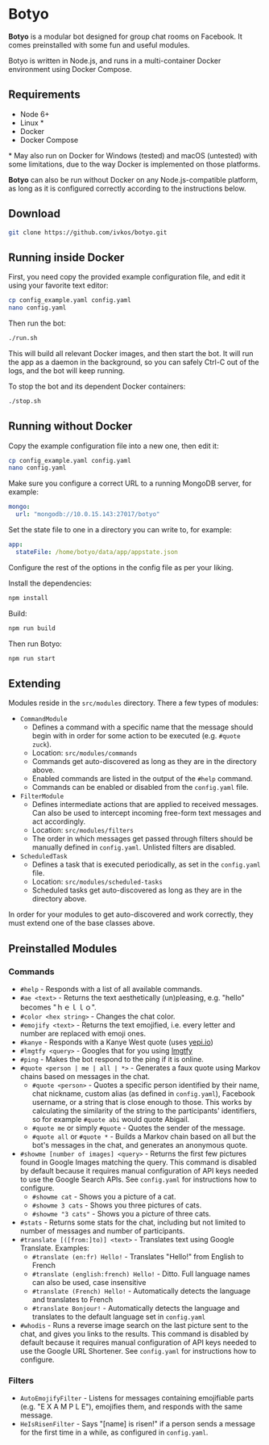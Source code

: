 # Botyo

**Botyo** is a modular bot designed for group chat rooms on Facebook. It comes preinstalled with some fun and useful modules.

Botyo is written in Node.js, and runs in a multi-container Docker environment using Docker Compose.

## Requirements
* Node 6+
* Linux \*
* Docker
* Docker Compose

\* May also run on Docker for Windows (tested) and macOS (untested) with some limitations, due to the way Docker is implemented on those platforms.

**Botyo** can also be run without Docker on any Node.js-compatible platform, as long as it is configured correctly according to the instructions below.

## Download
```bash
git clone https://github.com/ivkos/botyo.git
```

## Running inside Docker
First, you need copy the provided example configuration file, and edit it using your favorite text editor:
```bash
cp config_example.yaml config.yaml
nano config.yaml
```

Then run the bot:
```bash
./run.sh
```
This will build all relevant Docker images, and then start the bot. It will run the app as a daemon in the background, so you can safely Ctrl-C out of the logs, and the bot will keep running.

To stop the bot and its dependent Docker containers:
```bash
./stop.sh
```

## Running without Docker
Copy the example configuration file into a new one, then edit it:
```bash
cp config_example.yaml config.yaml
nano config.yaml
```

Make sure you configure a correct URL to a running MongoDB server, for example:
```yaml
mongo:
  url: "mongodb://10.0.15.143:27017/botyo"
```

Set the state file to one in a directory you can write to, for example:
```yaml
app:
  stateFile: /home/botyo/data/app/appstate.json
```

Configure the rest of the options in the config file as per your liking.

Install the dependencies:
```bash
npm install
```

Build:
```bash
npm run build
```

Then run Botyo:
```bash
npm run start
```

## Extending

Modules reside in the `src/modules` directory. There a few types of modules:

* `CommandModule`
	* Defines a command with a specific name that the message should begin with in order for some action to be executed (e.g. `#quote zuck`).
	* Location: `src/modules/commands`
	* Commands get auto-discovered as long as they are in the directory above.
	* Enabled commands are listed in the output of the `#help` command.
	* Commands can be enabled or disabled from the `config.yaml` file.
* `FilterModule`
	* Defines intermediate actions that are applied to received messages. Can also be used to intercept incoming free-form text messages and act accordingly.
	* Location: `src/modules/filters`
	* The order in which messages get passed through filters should be manually defined in `config.yaml`. Unlisted filters are disabled.
* `ScheduledTask`
	* Defines a task that is executed periodically, as set in the `config.yaml` file.
	* Location: `src/modules/scheduled-tasks`
	* Scheduled tasks get auto-discovered as long as they are in the directory above.

In order for your modules to get auto-discovered and work correctly, they must extend one of the base classes above.

## Preinstalled Modules
### Commands
* `#help` - Responds with a list of all available commands.
* `#ae <text>` - Returns the text aesthetically (un)pleasing, e.g. "hello" becomes "ｈｅｌｌｏ".
* `#color <hex string>` - Changes the chat color.
* `#emojify <text>` - Returns the text emojified, i.e. every letter and number are replaced with emoji ones.
* `#kanye` - Responds with a Kanye West quote (uses [yepi.io](https://yepi.io/))
* `#lmgtfy <query>` - Googles that for you using [lmgtfy](https://lmgtfy.com/)
* `#ping` - Makes the bot respond to the ping if it is online.
* `#quote <person | me | all | *>` - Generates a faux quote using Markov chains based on messages in the chat.
	* `#quote <person>` - Quotes a specific person identified by their name, chat nickname, custom alias (as defined in `config.yaml`), Facebook username, or a string that is close enough to those. This works by calculating the similarity of the string to the participants' identifiers, so for example `#quote abi` would quote Abigail.
	* `#quote me` or simply `#quote` - Quotes the sender of the message.
	* `#quote all` or `#quote *` - Builds a Markov chain based on all but the bot's messages in the chat, and generates an anonymous quote.
* `#showme [number of images] <query>` - Returns the first few pictures found in Google Images matching the query. This command is disabled by default because it requires manual configuration of API keys needed to use the Google Search APIs. See `config.yaml` for instructions how to configure.
	* `#showme cat` - Shows you a picture of a cat.
	* `#showme 3 cats` - Shows you three pictures of cats.
	* `#showme "3 cats"` - Shows you a picture of three cats.
* `#stats` - Returns some stats for the chat, including but not limited to number of messages and number of participants.
* `#translate [([from:]to)] <text>` - Translates text using Google Translate. Examples:
    * `#translate (en:fr) Hello!` - Translates "Hello!" from English to French
    * `#translate (english:french) Hello!` - Ditto. Full language names can also be used, case insensitive
    * `#translate (French) Hello!` - Automatically detects the language and translates to French
    * `#translate Bonjour!` - Automatically detects the language and translates to the default language set in `config.yaml`
* `#whodis` - Runs a reverse image search on the last picture sent to the chat, and gives you links to the results. This command is disabled by default because it requires manual configuration of API keys needed to use the Google URL Shortener. See `config.yaml` for instructions how to configure.

### Filters
* `AutoEmojifyFilter` - Listens for messages containing emojifiable parts (e.g. "E X A M P L E"), emojifies them, and responds with the same message.
* `HeIsRisenFilter` - Says "[name] is risen!" if a person sends a message for the first time in a while, as configured in `config.yaml`.
